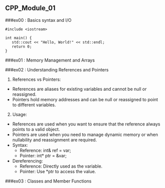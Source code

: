 ## CPP_Module_01

###ex00 : Basics syntax and I/O

```
#include <iostream>

int main() {
   std::cout << "Hello, World!" << std::endl;
   return 0;
}
```

###ex01 : Memory Management and Arrays

###ex02 : Understanding References and Pointers

1. References vs Pointers:
- References are aliases for existing variables and cannot be null or reassigned.
- Pointers hold memory addresses and can be null or reassigned to point to different variables.

2. Usage:
- References are used when you want to ensure that the reference always points to a valid object.
- Pointers are used when you need to manage dynamic memory or when nullability and reassignment are required.
- Syntax:
  - Reference: int& ref = var;
  - Pointer: int* ptr = &var;
- Dereferencing:
  - Reference: Directly used as the variable.
  - Pointer: Use *ptr to access the value.

###ex03 : Classes and Member Functions

